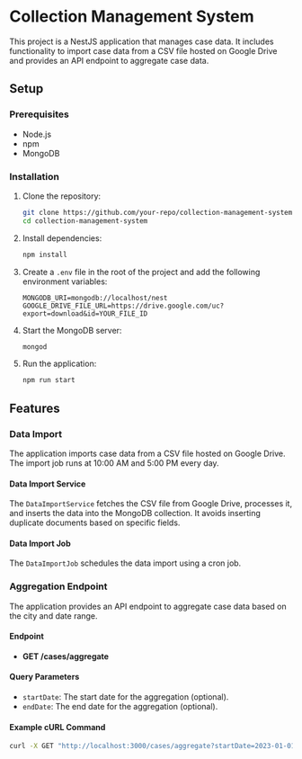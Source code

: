 # Collection Management System

This project is a NestJS application that manages case data. It includes functionality to import case data from a CSV file hosted on Google Drive and provides an API endpoint to aggregate case data.

## Setup

### Prerequisites

- Node.js
- npm
- MongoDB

### Installation

1. Clone the repository:
    ```bash
    git clone https://github.com/your-repo/collection-management-system.git
    cd collection-management-system
    ```

2. Install dependencies:
    ```bash
    npm install
    ```

3. Create a `.env` file in the root of the project and add the following environment variables:
    ```env
    MONGODB_URI=mongodb://localhost/nest
    GOOGLE_DRIVE_FILE_URL=https://drive.google.com/uc?export=download&id=YOUR_FILE_ID
    ```

4. Start the MongoDB server:
    ```bash
    mongod
    ```

5. Run the application:
    ```bash
    npm run start
    ```

## Features

### Data Import

The application imports case data from a CSV file hosted on Google Drive. The import job runs at 10:00 AM and 5:00 PM every day.

#### Data Import Service

The `DataImportService` fetches the CSV file from Google Drive, processes it, and inserts the data into the MongoDB collection. It avoids inserting duplicate documents based on specific fields.

#### Data Import Job

The `DataImportJob` schedules the data import using a cron job.

### Aggregation Endpoint

The application provides an API endpoint to aggregate case data based on the city and date range.

#### Endpoint

- **GET /cases/aggregate**

#### Query Parameters

- `startDate`: The start date for the aggregation (optional).
- `endDate`: The end date for the aggregation (optional).

#### Example cURL Command

```bash
curl -X GET "http://localhost:3000/cases/aggregate?startDate=2023-01-01&endDate=2023-12-31"